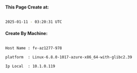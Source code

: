 
   
#### This Page Create at:

```bash

2025-01-11 - 03:20:31 UTC

```

#### Create By Machine:

```bash

Host Name : fv-az1277-978

platform  : Linux-6.8.0-1017-azure-x86_64-with-glibc2.39

Ip Local  : 10.1.0.119

```

